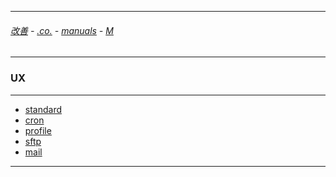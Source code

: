 
---

###### [改善](https://github.com/ttltrk/0C/blob/master/README.MD) - [.co.](https://github.com/ttltrk/PRG/blob/master/CODING.MD) - [manuals](https://github.com/ttltrk/PRG/blob/master/MAN.MD) - [M](https://github.com/ttltrk/ELSE/blob/master/M/M.MD)

---

### UX

---

* [standard](https://github.com/ttltrk/ELSE/blob/master/M/UX/STANDARD/STANDARD.MD)
* [cron](https://github.com/ttltrk/ELSE/blob/master/M/UX/CRON/CRON.MD)
* [profile](https://github.com/ttltrk/ELSE/blob/master/M/UX/PROFILE/PROFILE.MD)
* [sftp](https://github.com/ttltrk/ELSE/blob/master/M/UX/SFTP/SFTP.MD)
* [mail]()

---
